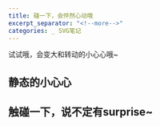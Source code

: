 ```yaml
---
title: 碰一下，会怦然心动哦
excerpt_separator: "<!--more-->"
categories: _ SVG笔记
---
```

试试哦，会变大和转动的小心心哦~
<!--more-->
## 静态的小心心
<style>
<svg t="1610470945326" class="icon" viewBox="0 0 1170 1024" version="1.1" xmlns="http://www.w3.org/2000/svg" p-id="772" width="50" height="50"><path d="M584.693457 90.44416a351.537677 351.537677 0 0 1 482.011301 10.58026 344.224133 344.224133 0 0 1 0 490.397498l-403.805138 399.807067a109.654402 109.654402 0 0 1-156.412326 0l-403.805137-400.148366a344.224133 344.224133 0 0 1 0-490.007442 351.537677 351.537677 0 0 1 482.0113-10.629017z" fill="#d81e06" p-id="773"></path></svg>
</style>


##  触碰一下，说不定有surprise~
 <style>
 	<svg t="1610470945326" class="icon" viewBox="0 0 1170 1024" version="1.1" xmlns="http://www.w3.org/2000/svg" p-id="772" width="100" height="100"><path d="M584.693457 90.44416a351.537677 351.537677 0 0 1 482.011301 10.58026 344.224133 344.224133 0 0 1 0 490.397498l-403.805138 399.807067a109.654402 109.654402 0 0 1-156.412326 0l-403.805137-400.148366a344.224133 344.224133 0 0 1 0-490.007442 351.537677 351.537677 0 0 1 482.0113-10.629017z" fill="#d81e06" p-id="773"></path></svg>
 	div {
    width: 50px;
    height: 50px;
    -webkit-transition: width 2s, height 2s, -webkit-transform 2s;
    transition: width 2s, height 2s, transform 2s;
}

div:hover {
    width: 100px;
    height: 100px;
    -webkit-transform: rotate(180deg); 
    transform: rotate(180deg);
}
</style>